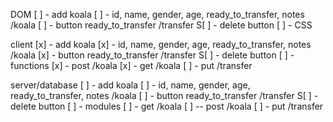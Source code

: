 DOM
  [ ] - add koala
    [ ] - id, name, gender, age, ready_to_transfer, notes
      /koala
  [ ] - button ready_to_transfer
    /transfer
  S[ ] - delete button
  [ ] - CSS

client
[x] - add koala
    [x] - id, name, gender, age, ready_to_transfer, notes
      /koala
  [x] - button ready_to_transfer
    /transfer
  S[ ] - delete button
  [ ] - functions
  [x] - post /koala
  [x] - get /koala
  [ ] - put /transfer



server/database
[ ] - add koala
    [ ] - id, name, gender, age, ready_to_transfer, notes
      /koala
  [ ] - button ready_to_transfer
    /transfer
  S[ ] - delete button
  [ ] - modules
  [ ]  - get /koala
  [ ] -- post /koala
  [ ] - put /transfer
